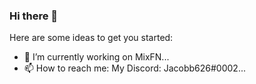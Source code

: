 ### Hi there 👋

Here are some ideas to get you started:

- 🔭 I’m currently working on MixFN...
- 📫 How to reach me: My Discord: Jacobb626#0002...
